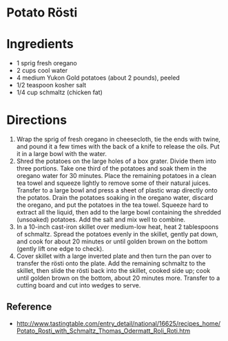# Potato Rösti

# Ingredients
* 1 sprig fresh oregano
* 2 cups cool water
* 4 medium Yukon Gold potatoes (about 2 pounds), peeled
* 1/2 teaspoon kosher salt
* 1/4 cup schmaltz (chicken fat)

# Directions
1. Wrap the sprig of fresh oregano in cheesecloth, tie the ends with twine, and pound it a few times with the back of a knife to release the oils. Put it in a large bowl with the water.
2. Shred the potatoes on the large holes of a box grater. Divide them into three portions. Take one third of the potatoes and soak them in the oregano water for 30 minutes. Place the remaining potatoes in a clean tea towel and squeeze lightly to remove some of their natural juices. Transfer to a large bowl and press a sheet of plastic wrap directly onto the potatos. Drain the potatoes soaking in the oregano water, discard the oregano, and put the potatoes in the tea towel. Squeeze hard to extract all the liquid, then add to the large bowl containing the shredded (unsoaked) potatoes. Add the salt and mix well to combine.
3. In a 10-inch cast-iron skillet over medium-low heat, heat 2 tablespoons of schmaltz. Spread the potatoes evenly in the skillet, gently pat down, and cook for about 20 minutes or until golden brown on the bottom (gently lift one edge to check).
4. Cover skillet with a large inverted plate and then turn the pan over to transfer the rösti onto the plate. Add the remaining schmaltz to the skillet, then slide the rösti back into the skillet, cooked side up; cook until golden brown on the bottom, about 20 minutes more. Transfer to a cutting board and cut into wedges to serve.

## Reference
* http://www.tastingtable.com/entry_detail/national/16625/recipes_home/Potato_Rosti_with_Schmaltz_Thomas_Odermatt_Roli_Roti.htm
